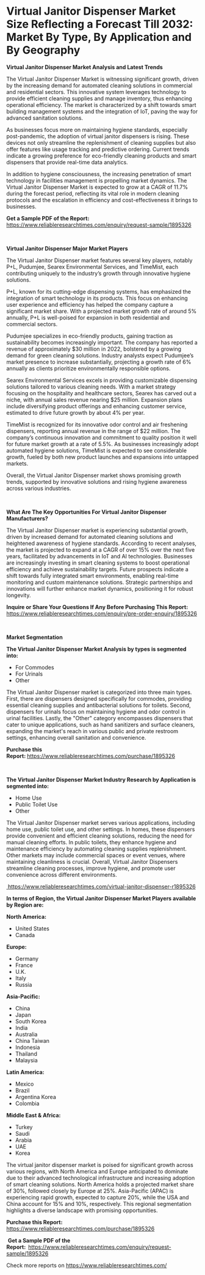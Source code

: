 <p><h1>Virtual Janitor Dispenser Market Size Reflecting a Forecast Till 2032: Market By Type, By Application and By Geography</h1></p><p><strong>Virtual Janitor Dispenser Market Analysis and Latest Trends</strong></p>
<p><p>The Virtual Janitor Dispenser Market is witnessing significant growth, driven by the increasing demand for automated cleaning solutions in commercial and residential sectors. This innovative system leverages technology to provide efficient cleaning supplies and manage inventory, thus enhancing operational efficiency. The market is characterized by a shift towards smart building management systems and the integration of IoT, paving the way for advanced sanitation solutions.</p><p>As businesses focus more on maintaining hygiene standards, especially post-pandemic, the adoption of virtual janitor dispensers is rising. These devices not only streamline the replenishment of cleaning supplies but also offer features like usage tracking and predictive ordering. Current trends indicate a growing preference for eco-friendly cleaning products and smart dispensers that provide real-time data analytics.</p><p>In addition to hygiene consciousness, the increasing penetration of smart technology in facilities management is propelling market dynamics. The Virtual Janitor Dispenser Market is expected to grow at a CAGR of 11.7% during the forecast period, reflecting its vital role in modern cleaning protocols and the escalation in efficiency and cost-effectiveness it brings to businesses.</p></p>
<p><strong>Get a Sample PDF of the Report:&nbsp;</strong> <a href="https://www.reliableresearchtimes.com/enquiry/request-sample/1895326?utm_campaign=1933&utm_medium=2&utm_source=Github&utm_content=ia&utm_term=14012025&utm_id=virtual-janitor-dispenser">https://www.reliableresearchtimes.com/enquiry/request-sample/1895326</a></p>
<p>&nbsp;</p>
<p><strong>Virtual Janitor Dispenser Major Market Players</strong></p>
<p><p>The Virtual Janitor Dispenser market features several key players, notably P+L, Pudumjee, Searex Environmental Services, and TimeMist, each contributing uniquely to the industry’s growth through innovative hygiene solutions.</p><p>P+L, known for its cutting-edge dispensing systems, has emphasized the integration of smart technology in its products. This focus on enhancing user experience and efficiency has helped the company capture a significant market share. With a projected market growth rate of around 5% annually, P+L is well-poised for expansion in both residential and commercial sectors.</p><p>Pudumjee specializes in eco-friendly products, gaining traction as sustainability becomes increasingly important. The company has reported a revenue of approximately $30 million in 2022, bolstered by a growing demand for green cleaning solutions. Industry analysts expect Pudumjee’s market presence to increase substantially, projecting a growth rate of 6% annually as clients prioritize environmentally responsible options.</p><p>Searex Environmental Services excels in providing customizable dispensing solutions tailored to various cleaning needs. With a market strategy focusing on the hospitality and healthcare sectors, Searex has carved out a niche, with annual sales revenue nearing $25 million. Expansion plans include diversifying product offerings and enhancing customer service, estimated to drive future growth by about 4% per year.</p><p>TimeMist is recognized for its innovative odor control and air freshening dispensers, reporting annual revenue in the range of $22 million. The company’s continuous innovation and commitment to quality position it well for future market growth at a rate of 5.5%. As businesses increasingly adopt automated hygiene solutions, TimeMist is expected to see considerable growth, fueled by both new product launches and expansions into untapped markets.</p><p>Overall, the Virtual Janitor Dispenser market shows promising growth trends, supported by innovative solutions and rising hygiene awareness across various industries.</p></p>
<p>&nbsp;</p>
<p><strong>What Are The Key Opportunities For Virtual Janitor Dispenser Manufacturers?</strong></p>
<p><p>The Virtual Janitor Dispenser market is experiencing substantial growth, driven by increased demand for automated cleaning solutions and heightened awareness of hygiene standards. According to recent analyses, the market is projected to expand at a CAGR of over 15% over the next five years, facilitated by advancements in IoT and AI technologies. Businesses are increasingly investing in smart cleaning systems to boost operational efficiency and achieve sustainability targets. Future prospects indicate a shift towards fully integrated smart environments, enabling real-time monitoring and custom maintenance solutions. Strategic partnerships and innovations will further enhance market dynamics, positioning it for robust longevity.</p></p>
<p><strong>Inquire or Share Your Questions If Any Before Purchasing This Report:</strong> <a href="https://www.reliableresearchtimes.com/enquiry/pre-order-enquiry/1895326?utm_campaign=1933&utm_medium=2&utm_source=Github&utm_content=ia&utm_term=14012025&utm_id=virtual-janitor-dispenser">https://www.reliableresearchtimes.com/enquiry/pre-order-enquiry/1895326</a></p>
<p>&nbsp;</p>
<p><strong>Market Segmentation</strong></p>
<p><strong>The Virtual Janitor Dispenser Market Analysis by types is segmented into:</strong></p>
<p><ul><li>For Commodes</li><li>For Urinals</li><li>Other</li></ul></p>
<p><p>The Virtual Janitor Dispenser market is categorized into three main types. First, there are dispensers designed specifically for commodes, providing essential cleaning supplies and antibacterial solutions for toilets. Second, dispensers for urinals focus on maintaining hygiene and odor control in urinal facilities. Lastly, the "Other" category encompasses dispensers that cater to unique applications, such as hand sanitizers and surface cleaners, expanding the market's reach in various public and private restroom settings, enhancing overall sanitation and convenience.</p></p>
<p><strong>Purchase this Report:&nbsp;</strong><a href="https://www.reliableresearchtimes.com/purchase/1895326?utm_campaign=1933&utm_medium=2&utm_source=Github&utm_content=ia&utm_term=14012025&utm_id=virtual-janitor-dispenser">https://www.reliableresearchtimes.com/purchase/1895326</a></p>
<p>&nbsp;</p>
<p><strong>The Virtual Janitor Dispenser Market Industry Research by Application is segmented into:</strong></p>
<p><ul><li>Home Use</li><li>Public Toilet Use</li><li>Other</li></ul></p>
<p><p>The Virtual Janitor Dispenser market serves various applications, including home use, public toilet use, and other settings. In homes, these dispensers provide convenient and efficient cleaning solutions, reducing the need for manual cleaning efforts. In public toilets, they enhance hygiene and maintenance efficiency by automating cleaning supplies replenishment. Other markets may include commercial spaces or event venues, where maintaining cleanliness is crucial. Overall, Virtual Janitor Dispensers streamline cleaning processes, improve hygiene, and promote user convenience across different environments.</p></p>
<p><a href="https://www.reliableresearchtimes.com/virtual-janitor-dispenser-r1895326?utm_campaign=1933&utm_medium=2&utm_source=Github&utm_content=ia&utm_term=14012025&utm_id=virtual-janitor-dispenser">&nbsp;https://www.reliableresearchtimes.com/virtual-janitor-dispenser-r1895326</a></p>
<p><strong>In terms of Region, the Virtual Janitor Dispenser Market Players available by Region are:</strong></p>
<p>
    <p> <strong> North America: </strong>
        <ul>
            <li>United States</li>
            <li>Canada</li>
        </ul>
        </p> 
    <p> <strong> Europe: </strong>
        <ul>
            <li>Germany</li>
            <li>France</li>
            <li>U.K.</li>
            <li>Italy</li>
            <li>Russia</li>
        </ul>
        </p> 
    <p> <strong> Asia-Pacific: </strong>
        <ul>
            <li>China</li>
            <li>Japan</li>
            <li>South Korea</li>
            <li>India</li>
            <li>Australia</li>
            <li>China Taiwan</li>
            <li>Indonesia</li>
            <li>Thailand</li>
            <li>Malaysia</li>
        </ul>
        </p> 
    <p> <strong> Latin America: </strong>
        <ul>
            <li>Mexico</li>
            <li>Brazil</li>
            <li>Argentina Korea</li>
            <li>Colombia</li>
        </ul>
        </p> 
    <p> <strong> Middle East & Africa: </strong>
        <ul>
            <li>Turkey</li>
            <li>Saudi</li>
            <li>Arabia</li>
            <li>UAE</li>
            <li>Korea</li>
        </ul>
    </p>
    </p>
<p><p>The virtual janitor dispenser market is poised for significant growth across various regions, with North America and Europe anticipated to dominate due to their advanced technological infrastructure and increasing adoption of smart cleaning solutions. North America holds a projected market share of 30%, followed closely by Europe at 25%. Asia-Pacific (APAC) is experiencing rapid growth, expected to capture 20%, while the USA and China account for 15% and 10%, respectively. This regional segmentation highlights a diverse landscape with promising opportunities.</p></p>
<p><strong>Purchase this Report: </strong><a href="https://www.reliableresearchtimes.com/purchase/1895326?utm_campaign=1933&utm_medium=2&utm_source=Github&utm_content=ia&utm_term=14012025&utm_id=virtual-janitor-dispenser">https://www.reliableresearchtimes.com/purchase/1895326</a></p>
<p>&nbsp;<strong>Get a Sample PDF of the Report:&nbsp;&nbsp;</strong><a href="https://www.reliableresearchtimes.com/enquiry/request-sample/1895326?utm_campaign=1933&utm_medium=2&utm_source=Github&utm_content=ia&utm_term=14012025&utm_id=virtual-janitor-dispenser">https://www.reliableresearchtimes.com/enquiry/request-sample/1895326</a></p>
<p><strong></strong></p>
<p>Check more reports on <a href="https://www.reliableresearchtimes.com/?utm_campaign=1933&utm_medium=2&utm_source=Github&utm_content=ia&utm_term=14012025&utm_id=virtual-janitor-dispenser">https://www.reliableresearchtimes.com/</a></p>